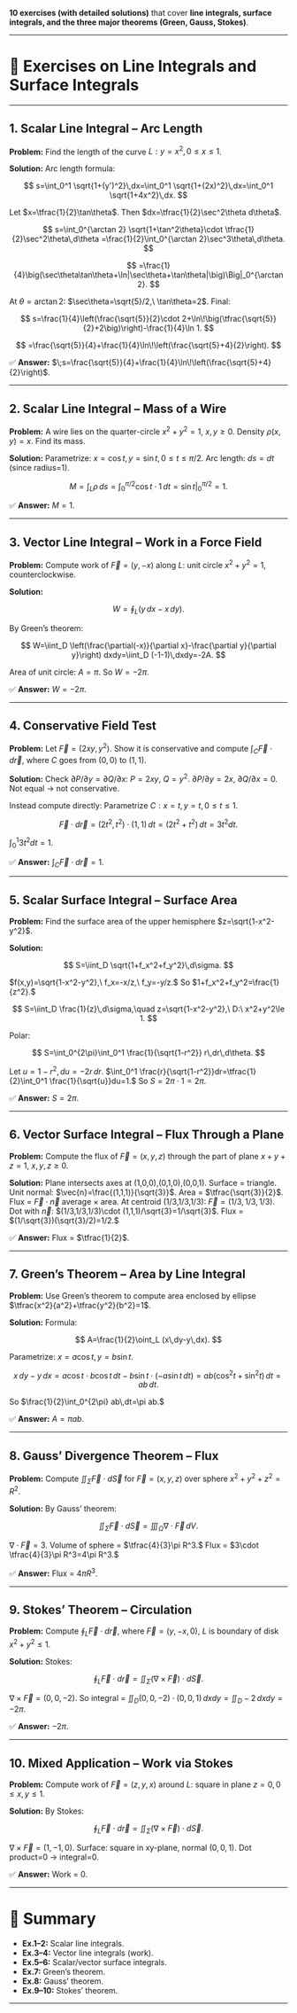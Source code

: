 
 **10 exercises (with detailed solutions)** that cover **line integrals, surface integrals, and the three major theorems (Green, Gauss, Stokes)**.

---

# 🌟 Exercises on Line Integrals and Surface Integrals

---

## **1. Scalar Line Integral – Arc Length**

**Problem:** Find the length of the curve $L: y=x^2, 0\le x\le 1$.

**Solution:**
Arc length formula:

$$
s=\int_0^1 \sqrt{1+(y')^2}\,dx=\int_0^1 \sqrt{1+(2x)^2}\,dx=\int_0^1 \sqrt{1+4x^2}\,dx.
$$

Let $x=\tfrac{1}{2}\tan\theta$. Then $dx=\tfrac{1}{2}\sec^2\theta d\theta$.

$$
s=\int_0^{\arctan 2} \sqrt{1+\tan^2\theta}\cdot \tfrac{1}{2}\sec^2\theta\,d\theta
=\frac{1}{2}\int_0^{\arctan 2}\sec^3\theta\,d\theta.
$$

$$
=\frac{1}{4}\big(\sec\theta\tan\theta+\ln|\sec\theta+\tan\theta|\big)\Big|_0^{\arctan 2}.
$$

At $\theta=\arctan 2$: $\sec\theta=\sqrt{5}/2,\ \tan\theta=2$.
Final:

$$
s=\frac{1}{4}\left(\frac{\sqrt{5}}{2}\cdot 2+\ln\!\big(\tfrac{\sqrt{5}}{2}+2\big)\right)-\frac{1}{4}\ln 1.
$$

$$
=\frac{\sqrt{5}}{4}+\frac{1}{4}\ln\!\left(\frac{\sqrt{5}+4}{2}\right).
$$

✅ **Answer:** $\;s=\frac{\sqrt{5}}{4}+\frac{1}{4}\ln\!\left(\frac{\sqrt{5}+4}{2}\right)$.

---

## **2. Scalar Line Integral – Mass of a Wire**

**Problem:** A wire lies on the quarter-circle $x^2+y^2=1,\ x,y\ge 0$. Density $\rho(x,y)=x$. Find its mass.

**Solution:** Parametrize: $x=\cos t, y=\sin t, 0\le t\le \pi/2$.
Arc length: $ds=dt$ (since radius=1).

$$
M=\int_L \rho\,ds=\int_0^{\pi/2} \cos t\cdot 1\,dt=\sin t\Big|_0^{\pi/2}=1.
$$

✅ **Answer:** $M=1$.

---

## **3. Vector Line Integral – Work in a Force Field**

**Problem:** Compute work of $\vec{F}=(y,-x)$ along $L$: unit circle $x^2+y^2=1$, counterclockwise.

**Solution:**

$$
W=\oint_L (y\,dx - x\,dy).
$$

By Green’s theorem:

$$
W=\iint_D \left(\frac{\partial(-x)}{\partial x}-\frac{\partial y}{\partial y}\right) dxdy=\iint_D (-1-1)\,dxdy=-2A.
$$

Area of unit circle: $A=\pi$. So $W=-2\pi$.

✅ **Answer:** $W=-2\pi$.

---

## **4. Conservative Field Test**

**Problem:** Let $\vec{F}=(2xy,y^2)$. Show it is conservative and compute $\int_C \vec{F}\cdot d\vec{r}$, where $C$ goes from $(0,0)$ to $(1,1)$.

**Solution:**
Check $\partial P/\partial y=\partial Q/\partial x$: $P=2xy,\ Q=y^2$.
$\partial P/\partial y=2x,\ \partial Q/\partial x=0$. Not equal → not conservative.

Instead compute directly: Parametrize $C: x=t, y=t, 0\le t\le 1.$

$$
\vec{F}\cdot d\vec{r}=(2t^2,t^2)\cdot (1,1)\,dt=(2t^2+t^2)\,dt=3t^2dt.
$$

$\int_0^1 3t^2dt=1.$

✅ **Answer:** $\int_C \vec{F}\cdot d\vec{r}=1$.

---

## **5. Scalar Surface Integral – Surface Area**

**Problem:** Find the surface area of the upper hemisphere $z=\sqrt{1-x^2-y^2}$.

**Solution:**

$$
S=\iint_D \sqrt{1+f_x^2+f_y^2}\,d\sigma.
$$

$f(x,y)=\sqrt{1-x^2-y^2},\ f_x=-x/z,\ f_y=-y/z.$
So $1+f_x^2+f_y^2=\frac{1}{z^2}.$

$$
S=\iint_D \frac{1}{z}\,d\sigma,\quad z=\sqrt{1-x^2-y^2},\ D:\ x^2+y^2\le 1.
$$

Polar:

$$
S=\int_0^{2\pi}\int_0^1 \frac{1}{\sqrt{1-r^2}} r\,dr\,d\theta.
$$

Let $u=1-r^2, du=-2r\,dr.$
$\int_0^1 \frac{r}{\sqrt{1-r^2}}dr=\tfrac{1}{2}\int_0^1 \frac{1}{\sqrt{u}}du=1.$
So $S=2\pi\cdot 1=2\pi.$

✅ **Answer:** $S=2\pi$.

---

## **6. Vector Surface Integral – Flux Through a Plane**

**Problem:** Compute the flux of $\vec{F}=(x,y,z)$ through the part of plane $x+y+z=1,\ x,y,z\ge 0$.

**Solution:** Plane intersects axes at (1,0,0),(0,1,0),(0,0,1). Surface = triangle.
Unit normal: $\vec{n}=\frac{(1,1,1)}{\sqrt{3}}$. Area = $\tfrac{\sqrt{3}}{2}$.
Flux = $\vec{F}\cdot \vec{n}$ average × area. At centroid (1/3,1/3,1/3): $\vec{F}=(1/3,1/3,1/3)$.
Dot with $\vec{n}$: $(1/3,1/3,1/3)\cdot (1,1,1)/\sqrt{3}=1/\sqrt{3}$.
Flux = $(1/\sqrt{3})(\sqrt{3}/2)=1/2.$

✅ **Answer:** Flux = $\tfrac{1}{2}$.

---

## **7. Green’s Theorem – Area by Line Integral**

**Problem:** Use Green’s theorem to compute area enclosed by ellipse $\tfrac{x^2}{a^2}+\tfrac{y^2}{b^2}=1$.

**Solution:** Formula:

$$
A=\frac{1}{2}\oint_L (x\,dy-y\,dx).
$$

Parametrize: $x=a\cos t, y=b\sin t.$

$$
x\,dy-y\,dx=a\cos t\cdot b\cos t\,dt - b\sin t\cdot (-a\sin t\,dt)=ab(\cos^2 t+\sin^2 t)\,dt=ab\,dt.
$$

So $\frac{1}{2}\int_0^{2\pi} ab\,dt=\pi ab.$

✅ **Answer:** $A=\pi ab$.

---

## **8. Gauss’ Divergence Theorem – Flux**

**Problem:** Compute $\iint_\Sigma \vec{F}\cdot d\vec{S}$ for $\vec{F}=(x,y,z)$ over sphere $x^2+y^2+z^2=R^2$.

**Solution:** By Gauss’ theorem:

$$
\iint_\Sigma \vec{F}\cdot d\vec{S}=\iiint_\Omega \nabla\cdot \vec{F}\,dV.
$$

$\nabla\cdot\vec{F}=3.$ Volume of sphere = $\tfrac{4}{3}\pi R^3.$
Flux = $3\cdot \tfrac{4}{3}\pi R^3=4\pi R^3.$

✅ **Answer:** Flux = $4\pi R^3$.

---

## **9. Stokes’ Theorem – Circulation**

**Problem:** Compute $\oint_L \vec{F}\cdot d\vec{r}$, where $\vec{F}=(y,-x,0)$, $L$ is boundary of disk $x^2+y^2\le 1$.

**Solution:** Stokes:

$$
\oint_L \vec{F}\cdot d\vec{r}=\iint_\Sigma (\nabla\times \vec{F})\cdot d\vec{S}.
$$

$\nabla\times\vec{F}=(0,0,-2).$
So integral = $\iint_D (0,0,-2)\cdot (0,0,1)\,dxdy=\iint_D -2\,dxdy=-2\pi.$

✅ **Answer:** $-2\pi$.

---

## **10. Mixed Application – Work via Stokes**

**Problem:** Compute work of $\vec{F}=(z,y,x)$ around $L:$ square in plane $z=0, 0\le x,y\le 1$.

**Solution:** By Stokes:

$$
\oint_L \vec{F}\cdot d\vec{r}=\iint_\Sigma (\nabla\times \vec{F})\cdot d\vec{S}.
$$

$\nabla\times \vec{F}=(1,-1,0).$
Surface: square in xy-plane, normal $(0,0,1).$
Dot product=0 → integral=0.

✅ **Answer:** Work = 0.

---

# 📌 Summary

* **Ex.1–2:** Scalar line integrals.
* **Ex.3–4:** Vector line integrals (work).
* **Ex.5–6:** Scalar/vector surface integrals.
* **Ex.7:** Green’s theorem.
* **Ex.8:** Gauss’ theorem.
* **Ex.9–10:** Stokes’ theorem.

---

